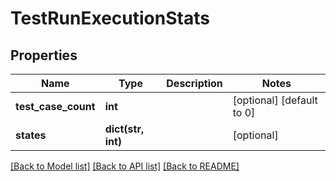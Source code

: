 # TestRunExecutionStats

## Properties
Name | Type | Description | Notes
------------ | ------------- | ------------- | -------------
**test_case_count** | **int** |  | [optional] [default to 0]
**states** | **dict(str, int)** |  | [optional] 

[[Back to Model list]](../README.md#documentation-for-models) [[Back to API list]](../README.md#documentation-for-api-endpoints) [[Back to README]](../README.md)


